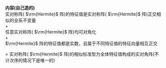 **内容(自己造的)**  
实对称阵( $\rm{Hermite}$ 阵)的特征值是实对称阵( $\rm{Hermite}$ 阵)正交相似的全系不变量  
 $+$   
任意实对称阵( $\rm{Hermite}$ 阵)均可对角化  
 $+$   
 $\rm{Hermite}$ 阵的特征值都是实数，且属于不同特征值的特征向量相互正交  
  
 $=$ 实对称阵( $\rm{Hermite}$ 阵)的相似标准型为全体特征值构成的实对角阵(不计次序的情况下是唯一的)  
